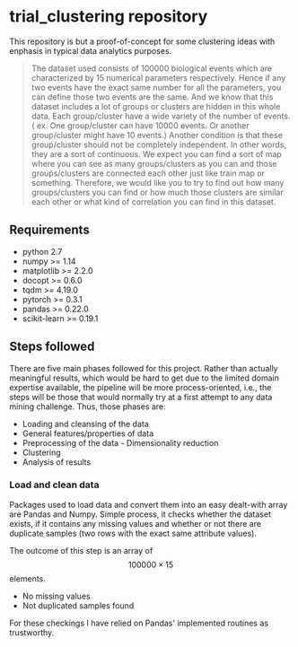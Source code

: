 # trial_clustering repository

This repository is but a proof-of-concept for some clustering ideas with enphasis in typical data analytics purposes.

> The dataset used consists of 100000 biological events which are characterized by 15 numerical parameters respectively. Hence if any two events have the exact same number for all the parameters, you can define those two events are the same. And we know that this dataset includes a lot of groups or clusters are hidden in this whole data. Each group/cluster have a wide variety of the number of events. ( ex. One group/cluster can have 10000 events. Or another group/cluster might have 10 events.) Another condition is that these group/cluster should not be completely independent. In other words, they are a sort of continuous. We expect you can find a sort of map where you can see as many groups/clusters as you can and those groups/clusters are connected each other just like train map or something.
> Therefore, we would like you to try to find out how many groups/clusters you can find or how much those clusters are similar each other or what kind of correlation you can find in this dataset.

## Requirements

- python 2.7
- numpy >= 1.14
- matplotlib >= 2.2.0
- docopt >= 0.6.0
- tqdm >= 4.19.0
- pytorch >= 0.3.1
- pandas >= 0.22.0
- scikit-learn >= 0.19.1

## Steps followed

There are five main phases followed for this project. Rather than actually meaningful results, which would be hard to get due to the limited domain expertise available, the pipeline will be more process-oriented, i.e., the steps will be those that would normally try at a first attempt to any data mining challenge. Thus, those phases are: 
* Loading and cleansing of the data
* General features/properties of data
* Preprocessing of the data - Dimensionality reduction
* Clustering
* Analysis of results

### Load and clean data

Packages used to load data and convert them into an easy dealt-with array are Pandas and Numpy. 
Simple process, it checks whether the dataset exists, if it contains any missing values and whether or not there are duplicate samples (two rows with the exact same attribute values).

The outcome of this step is an array of $$100000 \times 15$$ elements. 

- No missing values
- Not duplicated samples found

For these checkings I have relied on Pandas' implemented routines as trustworthy.






